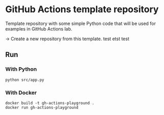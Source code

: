 # GitHub Actions template repository
Template repository with some simple Python code that will be used for examples in GitHub Actions lab.

&#8594; Create a new repository from this template.
test etst test
## Run

### With Python
```
python src/app.py
```
### With Docker
```
docker build -t gh-actions-playground .
docker run gh-actions-playground
```
